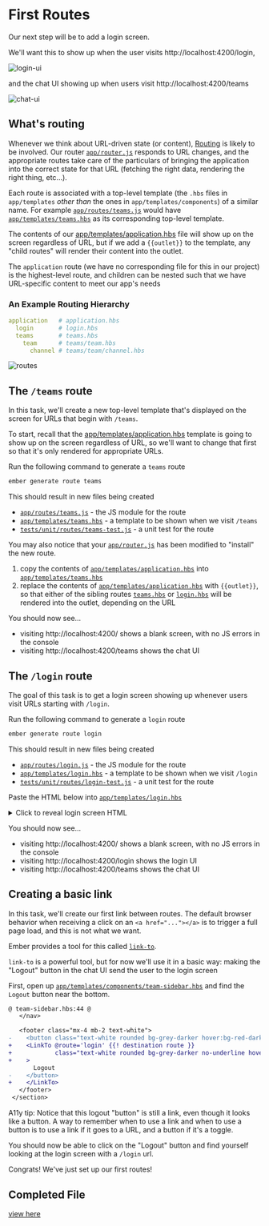 # First Routes

Our next step will be to add a login screen.

We'll want this to show up when the user visits http://localhost:4200/login,

![login-ui](./img/05-first-routes/login-ui.png)

and the chat UI showing up when users visit http://localhost:4200/teams

![chat-ui](./img/05-first-routes/chat-ui.png)

## What's routing

Whenever we think about URL-driven state (or content), [Routing](https://octane-guides-preview.emberjs.com/release/routing/) is likely to be involved. Our router [`app/router.js`](../app/router.js) responds to URL changes, and the appropriate routes take care of the particulars of bringing the application into the correct state for that URL (fetching the right data, rendering the right thing, etc...).

Each route is associated with a top-level template (the `.hbs` files in `app/templates` _other than_ the ones in `app/templates/components`) of a similar name. For example [`app/routes/teams.js`](../app/routes/teams.js) would have [`app/templates/teams.hbs`](../app/templates/teams.hbs) as its corresponding top-level template.

The contents of our [app/templates/application.hbs](../app/templates/application.hbs) file will show up on the screen regardless of URL, but if we add a `{{outlet}}` to the template, any "child routes" will render their content into the outlet.

The `application` route (we have no corresponding file for this in our project) is the highest-level route, and children can be nested such that we have URL-specific content to meet our app's needs

### An Example Routing Hierarchy

```yaml
application   # application.hbs
  login       # login.hbs
  teams       # teams.hbs
    team      # teams/team.hbs
      channel # teams/team/channel.hbs
```

![routes](./img/05-first-routes/routes.gif)

## The `/teams` route

In this task, we'll create a new top-level template that's displayed on the screen for URLs that begin with `/teams`.

To start, recall that the [app/templates/application.hbs](../app/templates/application.hbs) template is going to show up on the screen regardless of URL, so we'll want to change that first so that it's only rendered for appropriate URLs.

Run the following command to generate a `teams` route

```sh
ember generate route teams
```

This should result in new files being created

- [`app/routes/teams.js`](../app/routes/teams.js) - the JS module for the route
- [`app/templates/teams.hbs`](../app/templates/teams.hbs) - a template to be shown when we visit `/teams`
- [`tests/unit/routes/teams-test.js`](../tests/unit/routes/teams-test.js) - a unit test for the route

You may also notice that your [`app/router.js`](../app/router.js) has been modified to "install" the new route.

1. copy the contents of [`app/templates/application.hbs`](../app/templates/application.hbs) into [`app/templates/teams.hbs`](../app/templates/teams.hbs)
1. replace the contents of [`app/templates/application.hbs`](../app/templates/application.hbs) with `{{outlet}}`, so that either of the sibling routes [`teams.hbs`](../app/templates/teams.hbs) or [`login.hbs`](../app/templates/login.hbs) will be rendered into the outlet, depending on the URL

You should now see...

- visiting http://localhost:4200/ shows a blank screen, with no JS errors in the console
- visiting http://localhost:4200/teams shows the chat UI

## The `/login` route

The goal of this task is to get a login screen showing up whenever users visit URLs starting with `/login`.

Run the following command to generate a `login` route

```sh
ember generate route login
```

This should result in new files being created

- [`app/routes/login.js`](../app/routes/login.js) - the JS module for the route
- [`app/templates/login.hbs`](../app/templates/login.hbs) - a template to be shown when we visit `/login`
- [`tests/unit/routes/login-test.js`](../tests/unit/routes/login-test.js) - a unit test for the route

Paste the HTML below into [`app/templates/login.hbs`](../app/templates/login.hbs)

<details>

<summary>Click to reveal login screen HTML</summary>

```html {starter-file=login.html}
<div class="mx-auto">
  <div class="flex justify-center flex-row w-full leading-loose text-3xl">
    Login
  </div>
  <div class="flex justify-center flex-row w-full">
    <div class="w-full max-w-xs">
      <form class="bg-grey-light shadow-md rounded px-8 pt-6 pb-8 mb-4">
        <div class="inline-block relative w-64 mt-2">
          <select
            class="block appearance-none w-full bg-white border border-grey-light hover:border-grey px-4 py-2 pr-8 rounded shadow leading-tight focus:outline-none focus:shadow-outline"
          >
            <option value="" disabled>Select a user</option>
            <option value="1">Testy Testerson</option>
            <option value="2">Sample McData</option>
          </select>
          <div
            class="pointer-events-none absolute pin-y pin-r flex items-center px-2 text-grey-darker"
          >
            <svg
              class="fill-current h-4 w-4"
              xmlns="http://www.w3.org/2000/svg"
              viewBox="0 0 20 20"
            >
              <path
                d="M9.293 12.95l.707.707L15.657 8l-1.414-1.414L10 10.828 5.757 6.586 4.343 8z"
              ></path>
            </svg>
          </div>
        </div>
        <p class="text-blue text-xs italic my-4">
          A validation message
        </p>
        <div class="flex items-center justify-between">
          <input
            class="bg-grey text-white font-bold py-2 px-4 rounded focus:outline-none focus:shadow-outline"
            value="Sign In"
            type="submit"
          />
        </div>
      </form>
    </div>
  </div>
</div>
```

</details>

You should now see...

- visiting http://localhost:4200/ shows a blank screen, with no JS errors in the console
- visiting http://localhost:4200/login shows the login UI
- visiting http://localhost:4200/teams shows the chat UI

## Creating a basic link

In this task, we'll create our first link between routes. The default browser behavior when receiving a click on an `<a href="..."></a>` is to trigger a full page load, and this is not what we want.

Ember provides a tool for this called [`link-to`](https://api.emberjs.com/ember/release/classes/Ember.Templates.helpers/methods/link-to?anchor=link-to).

`link-to` is a powerful tool, but for now we'll use it in a basic way: making the "Logout" button in the chat UI send the user to the login screen

First, open up [`app/templates/components/team-sidebar.hbs`](../app/templates/components/team-sidebar.hbs) and find the `Logout` button near the bottom.

```diff
@ team-sidebar.hbs:44 @
   </nav>

   <footer class="mx-4 mb-2 text-white">
-    <button class="text-white rounded bg-grey-darker hover:bg-red-darker p-2 team-sidebar__logout-button">
+    <LinkTo @route='login' {{! destination route }}
+            class="text-white rounded bg-grey-darker no-underline hover:bg-red-darker p-2 team-sidebar__logout-button"
+    >
       Logout
-    </button>
+    </LinkTo>
   </footer>
 </section>
```

A11y tip: Notice that this logout "button" is still a link, even though it looks like a button. A way to remember when to use a link and when to use a button is to use a link if it goes to a URL, and a button if it's a toggle.

You should now be able to click on the "Logout" button and find yourself looking at the login screen with a `/login` url.

Congrats! We've just set up our first routes!

## Completed File

[view here](https://github.com/mike-north/ember-octane-workshop/commit/8e0808c0ec8aef96cfb638f5e7f144effebfaf72)
